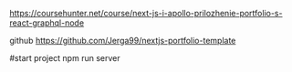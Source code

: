 https://coursehunter.net/course/next-js-i-apollo-prilozhenie-portfolio-s-react-graphql-node

github
https://github.com/Jerga99/nextjs-portfolio-template

#start project
npm run server